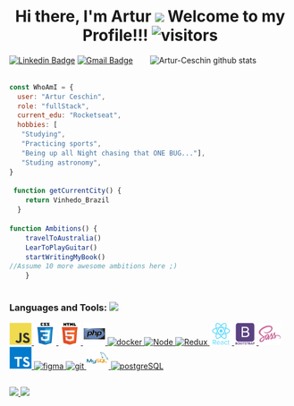 <h1 align="center">
  Hi there, I'm Artur
	<img src="https://raw.githubusercontent.com/iampavangandhi/iampavangandhi/master/gifs/Hi.gif" 
	     width="30px"> 
	Welcome to my Profile!!! 
	<img src="https://visitor-badge.laobi.icu/badge?page_id=Artur-Ceschin.marcelo-rafael" 
	     alt="visitors">
</h1>

<img
	src="https://files.readme.io/8c11911-senior-front-end-developer-openings-1.gif" alt="Artur-Ceschin github stats"
	width="50%"
	align="right"
/>
[![Linkedin Badge](https://img.shields.io/badge/-Artur%20Ceschin-blue?style=flat-square&logo=Linkedin&logoColor=white&link=https://www.linkedin.com/in/artur-peres-ceschin-programador/)](https://www.linkedin.com/in/artur-peres-ceschin-programador/) 
[![Gmail Badge](https://img.shields.io/badge/-artur.ceschin@gmail.com-c14438?style=flat-square&logo=Gmail&logoColor=white&link=mailto:artur.ceschin@gmail.com)](mailto:artur.ceschin@gmail.com)
```javascript
 
const WhoAmI = {
  user: "Artur Ceschin",
  role: "fullStack",
  current_edu: "Rocketseat",
  hobbies: [
   "Studying",
   "Practicing sports",
   "Being up all Night chasing that ONE BUG..."],
   "Studing astronomy",
}
	
 function getCurrentCity() {
	return Vinhedo_Brazil
  }
	
function Ambitions() {
	travelToAustralia()
	LearToPlayGuitar()
	startWritingMyBook()
//Assume 10 more awesome ambitions here ;)
	} 
 ```
 #
<h3 align="left">Languages and Tools: <img src="https://media.giphy.com/media/WUlplcMpOCEmTGBtBW/giphy.gif" width="30"></h3>
<p align="left"> 
<a href="https://developer.mozilla.org/en-US/docs/Web/JavaScript" target="_blank"> <img src="https://raw.githubusercontent.com/devicons/devicon/master/icons/javascript/javascript-original.svg" alt="javascript" width="40" height="40"/> </a>	
<a href="https://www.w3schools.com/css/" target="_blank"> <img src="https://raw.githubusercontent.com/devicons/devicon/master/icons/css3/css3-original-wordmark.svg" alt="css3" width="40" height="40"/> </a>
<a href="https://www.w3.org/html/" target="_blank"> <img src="https://raw.githubusercontent.com/devicons/devicon/master/icons/html5/html5-original-wordmark.svg" alt="html5" width="40" height="40"/> </a> 
<a href="https://www.php.net" target="_blank"> <img src="https://raw.githubusercontent.com/devicons/devicon/master/icons/php/php-original.svg" alt="php" width="40" height="40"/> </a> 
 <a href="https://www.docker.com/" target="_blank"> <img src="https://cdn.jsdelivr.net/gh/devicons/devicon/icons/docker/docker-original.svg" 
 alt="docker" width="40" height="40"/> </a> 
 <a href="https://nodejs.org/en/" target="_blank"> <img src="https://cdn.jsdelivr.net/gh/devicons/devicon/icons/nodejs/nodejs-original.svg" 
 alt="Node" width="40" height="40"/> </a> 
<a href="https://redux.js.org/" target="_blank"> <img src="https://cdn.jsdelivr.net/gh/devicons/devicon/icons/redux/redux-original.svg" alt="Redux" width="40" height="40"/> </a>
<a href="https://reactjs.org/" target="_blank"> <img src="https://raw.githubusercontent.com/devicons/devicon/master/icons/react/react-original-wordmark.svg" alt="react" width="40" height="40"/> </a>
<a href="https://getbootstrap.com" target="_blank"> <img src="https://raw.githubusercontent.com/devicons/devicon/master/icons/bootstrap/bootstrap-plain-wordmark.svg" alt="bootstrap" width="40" height="40"/> </a> 
<a href="https://sass-lang.com" target="_blank"> <img src="https://raw.githubusercontent.com/devicons/devicon/master/icons/sass/sass-original.svg" alt="sass" width="40" height="40"/> </a> 
<a href="https://www.typescriptlang.org/" target="_blank"> <img src="https://raw.githubusercontent.com/devicons/devicon/master/icons/typescript/typescript-original.svg" alt="typescript" width="40" height="40"/> </a>
<a href="https://www.figma.com/" target="_blank"> <img src="https://www.vectorlogo.zone/logos/figma/figma-icon.svg" alt="figma" width="40" height="40"/> </a>
<a href="https://git-scm.com/" target="_blank"> <img src="https://www.vectorlogo.zone/logos/git-scm/git-scm-icon.svg" alt="git" width="40" height="40"/> </a> 
<a href="https://www.mysql.com/" target="_blank"> <img src="https://raw.githubusercontent.com/devicons/devicon/master/icons/mysql/mysql-original-wordmark.svg" alt="mysql" width="40" height="40"/> </a> 
 <a href="https://www.postgresql.org/" target="_blank"> <img src="https://cdn.jsdelivr.net/gh/devicons/devicon/icons/postgresql/postgresql-original.svg" alt="postgreSQL" width="40" height="40"/> </a> 
</p>

##
<div>
  <a href="https://github.com/ManuCoutinho">
  <img height="180em" src="https://github-readme-stats.vercel.app/api?username=Artur-Ceschin&show_icons=true&theme=dark&include_all_commits=true&count_private=true"/>
  <img height="180em" src="https://github-readme-stats.vercel.app/api/top-langs/?username=Artur-Ceschin&layout=compact&langs_count=7&theme=dark"/>
</div>
